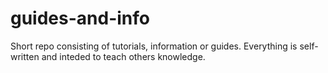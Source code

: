# guides-and-info
Short repo consisting of tutorials, information or guides. Everything is self-written and inteded to teach others knowledge.
